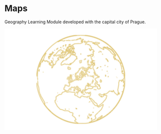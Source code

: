 # Maps

Geography Learning Module developed with the capital city of Prague.

[![Globe](/public/projects/Maps/europe.svg)](https://github.com/collboard/map)
